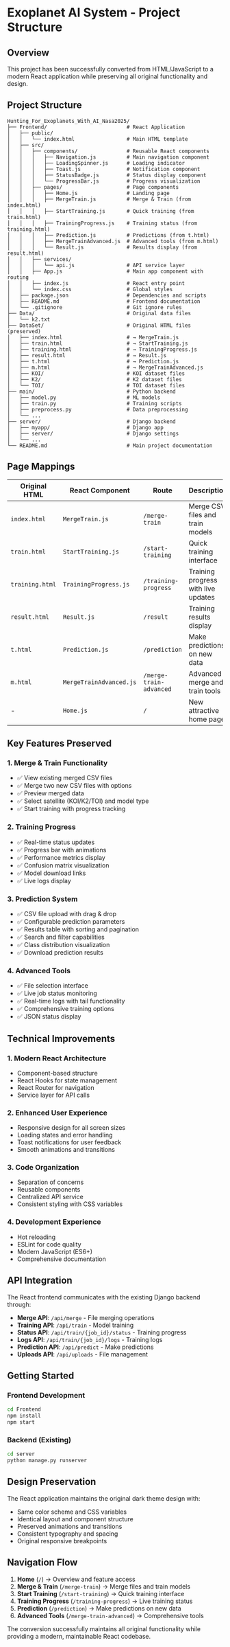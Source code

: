 # Exoplanet AI System - Project Structure

## Overview
This project has been successfully converted from HTML/JavaScript to a modern React application while preserving all original functionality and design.

## Project Structure

```
Hunting_For_Exoplanets_With_AI_Nasa2025/
├── Frontend/                          # React Application
│   ├── public/
│   │   └── index.html                 # Main HTML template
│   ├── src/
│   │   ├── components/                # Reusable React components
│   │   │   ├── Navigation.js          # Main navigation component
│   │   │   ├── LoadingSpinner.js      # Loading indicator
│   │   │   ├── Toast.js               # Notification component
│   │   │   ├── StatusBadge.js         # Status display component
│   │   │   └── ProgressBar.js         # Progress visualization
│   │   ├── pages/                     # Page components
│   │   │   ├── Home.js                # Landing page
│   │   │   ├── MergeTrain.js          # Merge & Train (from index.html)
│   │   │   ├── StartTraining.js       # Quick training (from train.html)
│   │   │   ├── TrainingProgress.js    # Training status (from training.html)
│   │   │   ├── Prediction.js          # Predictions (from t.html)
│   │   │   ├── MergeTrainAdvanced.js  # Advanced tools (from m.html)
│   │   │   └── Result.js              # Results display (from result.html)
│   │   ├── services/
│   │   │   └── api.js                 # API service layer
│   │   ├── App.js                     # Main app component with routing
│   │   ├── index.js                   # React entry point
│   │   └── index.css                  # Global styles
│   ├── package.json                   # Dependencies and scripts
│   ├── README.md                      # Frontend documentation
│   └── .gitignore                     # Git ignore rules
├── Data/                              # Original data files
│   └── k2.txt
├── DataSet/                           # Original HTML files (preserved)
│   ├── index.html                     # → MergeTrain.js
│   ├── train.html                     # → StartTraining.js
│   ├── training.html                  # → TrainingProgress.js
│   ├── result.html                    # → Result.js
│   ├── t.html                         # → Prediction.js
│   ├── m.html                         # → MergeTrainAdvanced.js
│   ├── KOI/                           # KOI dataset files
│   ├── K2/                            # K2 dataset files
│   └── TOI/                           # TOI dataset files
├── main/                              # Python backend
│   ├── model.py                       # ML models
│   ├── train.py                       # Training scripts
│   ├── preprocess.py                  # Data preprocessing
│   └── ...
├── server/                            # Django backend
│   ├── myapp/                         # Django app
│   ├── server/                        # Django settings
│   └── ...
└── README.md                          # Main project documentation
```

## Page Mappings

| Original HTML | React Component | Route | Description |
|---------------|-----------------|-------|-------------|
| `index.html` | `MergeTrain.js` | `/merge-train` | Merge CSV files and train models |
| `train.html` | `StartTraining.js` | `/start-training` | Quick training interface |
| `training.html` | `TrainingProgress.js` | `/training-progress` | Training progress with live updates |
| `result.html` | `Result.js` | `/result` | Training results display |
| `t.html` | `Prediction.js` | `/prediction` | Make predictions on new data |
| `m.html` | `MergeTrainAdvanced.js` | `/merge-train-advanced` | Advanced merge and train tools |
| - | `Home.js` | `/` | New attractive home page |

## Key Features Preserved

### 1. **Merge & Train Functionality**
- ✅ View existing merged CSV files
- ✅ Merge two new CSV files with options
- ✅ Preview merged data
- ✅ Select satellite (KOI/K2/TOI) and model type
- ✅ Start training with progress tracking

### 2. **Training Progress**
- ✅ Real-time status updates
- ✅ Progress bar with animations
- ✅ Performance metrics display
- ✅ Confusion matrix visualization
- ✅ Model download links
- ✅ Live logs display

### 3. **Prediction System**
- ✅ CSV file upload with drag & drop
- ✅ Configurable prediction parameters
- ✅ Results table with sorting and pagination
- ✅ Search and filter capabilities
- ✅ Class distribution visualization
- ✅ Download prediction results

### 4. **Advanced Tools**
- ✅ File selection interface
- ✅ Live job status monitoring
- ✅ Real-time logs with tail functionality
- ✅ Comprehensive training options
- ✅ JSON status display

## Technical Improvements

### 1. **Modern React Architecture**
- Component-based structure
- React Hooks for state management
- React Router for navigation
- Service layer for API calls

### 2. **Enhanced User Experience**
- Responsive design for all screen sizes
- Loading states and error handling
- Toast notifications for user feedback
- Smooth animations and transitions

### 3. **Code Organization**
- Separation of concerns
- Reusable components
- Centralized API service
- Consistent styling with CSS variables

### 4. **Development Experience**
- Hot reloading
- ESLint for code quality
- Modern JavaScript (ES6+)
- Comprehensive documentation

## API Integration

The React frontend communicates with the existing Django backend through:

- **Merge API**: `/api/merge` - File merging operations
- **Training API**: `/api/train` - Model training
- **Status API**: `/api/train/{job_id}/status` - Training progress
- **Logs API**: `/api/train/{job_id}/logs` - Training logs
- **Prediction API**: `/api/predict` - Make predictions
- **Uploads API**: `/api/uploads` - File management

## Getting Started

### Frontend Development
```bash
cd Frontend
npm install
npm start
```

### Backend (Existing)
```bash
cd server
python manage.py runserver
```

## Design Preservation

The React application maintains the original dark theme design with:
- Same color scheme and CSS variables
- Identical layout and component structure
- Preserved animations and transitions
- Consistent typography and spacing
- Original responsive breakpoints

## Navigation Flow

1. **Home** (`/`) → Overview and feature access
2. **Merge & Train** (`/merge-train`) → Merge files and train models
3. **Start Training** (`/start-training`) → Quick training interface
4. **Training Progress** (`/training-progress`) → Live training status
5. **Prediction** (`/prediction`) → Make predictions on new data
6. **Advanced Tools** (`/merge-train-advanced`) → Comprehensive tools

The conversion successfully maintains all original functionality while providing a modern, maintainable React codebase.
